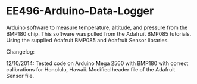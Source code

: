 EE496-Arduino-Data-Logger
=========================

Arduino software to measure temperature, altitude, and pressure from the BMP180 chip. This software was pulled from the Adafruit BMP085 tutorials.
Using the supplied Adafruit BMP085 and Adafruit Sensor libraries.


Changelog:

12/10/2014: 
Tested code on Arduino Mega 2560 with BMP180 with correct calibrations for Honolulu, Hawaii. Modified header file of the Adafruit Sensor file.
